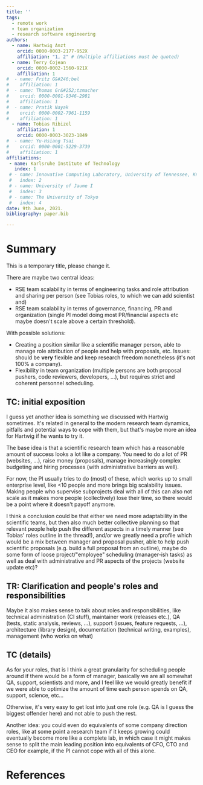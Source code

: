 ```yaml
---
title: ''
tags:
  - remote work
  - team organization
  - research software engineering
authors:
  - name: Hartwig Anzt
    orcid: 0000-0003-2177-952X
    affiliation: "1, 2" # (Multiple affiliations must be quoted)
  - name: Terry Cojean
    orcid: 0000-0002-1560-921X
    affiliation: 1 
#  - name: Fritz G&#246;bel
#    affiliation: 1 
#  - name: Thomas Gr&#252;tzmacher
#    orcid: 0000-0001-9346-2981
#    affiliation: 1
#  - name: Pratik Nayak 
#    orcid: 0000-0002-7961-1159
#    affiliation: 1 
  - name: Tobias Ribizel 
    affiliation: 1 
    orcid: 0000-0003-3023-1849
#  - name: Yu-Hsiang Tsai 
#    orcid: 0000-0001-5229-3739
#    affiliation: 1 
affiliations:
 - name: Karlsruhe Institute of Technology
   index: 1
 # - name: Innovative Computing Laboratory, University of Tennessee, Knoxville 
 #   index: 2
 # - name: University of Jaume I 
 #   index: 3
 # - name: The University of Tokyo 
 #   index: 4
date: 9th June, 2021.
bibliography: paper.bib

---
```


# Summary

This is a temporary title, please change it.

There are maybe two central ideas:
+ RSE team scalability in terms of engineering tasks and role attribution and
  sharing per person (see Tobias roles, to which we can add scientist and)
+ RSE team scalability in terms of governance, financing, PR and organization
  (single PI model doing most PR/financial aspects etc maybe doesn't scale above
  a certain threshold).
  
  
With possible solutions:
+ Creating a position similar like a scientific manager person, able to manage
  role attribution of people and help with proposals, etc. Issues: should be
  **very** flexible and keep research freedom nonetheless (it's not 100% a company).
+ Flexibility in team organization (multiple persons are both proposal pushers,
  code reviewers, developers, ...), but requires strict and coherent personnel
  scheduling.

## TC: initial exposition
I guess yet another idea is something we discussed with Hartwig sometimes. It's
related in general to the modern research team dynamics, pitfalls and potential
ways to cope with them, but that's maybe more an idea for Hartwig if he wants to
try it.

The base idea is that a scientific research team which has a reasonable amount
of success looks a lot like a company. You need to do a lot of PR (websites,
...), raise money (proposals), manage increasingly complex budgeting and hiring
processes (with administrative barriers as well).

For now, the PI usually tries to do (most) of these, which works up to small
enterprise level, like <10 people and more brings big scalability issues. Making
people who supervise subprojects deal with all of this can also not scale as it
makes more people (collectively) lose their time, so there would be a point
where it doesn't payoff anymore.

I think a conclusion could be that either we need more adaptability in the
scientific teams, but then also much better collective planning so that relevant
people help push the different aspects in a timely manner (see Tobias' roles
outline in the thread!), and/or we greatly need a profile which would be a mix
between manager and proposal pusher, able to help push scientific proposals
(e.g. build a full proposal from an outline), maybe do some form of loose
project/"employee" scheduling (manager-ish tasks) as well as deal with
administrative and PR aspects of the projects (website update etc)?

## TR: Clarification and people's roles and responsibilities
Maybe it also makes sense to talk about roles and responsibilities, like
technical administration (CI stuff), maintainer work (releases etc.), QA (tests,
static analysis, reviews, ...), support (issues, feature requests, ...),
architecture (library design), documentation (technical writing, examples),
management (who works on what)

## TC (details)
As for your roles, that is I think a great granularity for scheduling people
around if there would be a form of manager, basically we are all somewhat QA,
support, scientists and more, and I feel like we would greatly benefit if we
were able to optimize the amount of time each person spends on QA, support,
science, etc...

Otherwise, it's very easy to get lost into just one role (e.g. QA is I guess the
biggest offender here) and not able to push the rest.

Another idea: you could even do equivalents of some company direction roles,
like at some point a research team if it keeps growing could eventually become
more like a complete lab, in which case it might makes sense to split the main
leading position into equivalents of CFO, CTO and CEO for example, if the PI
cannot cope with all of this alone.


# References
